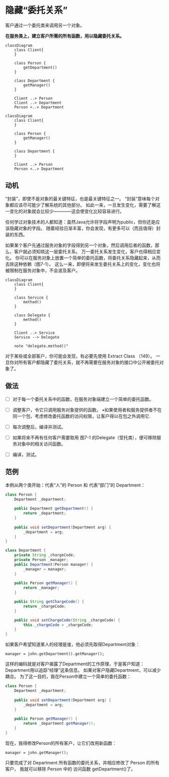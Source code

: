 # 隐藏“委托关系”
客户通过⼀个委托类来调⽤另⼀个对象。 

**在服务类上，建⽴客户所需的所有函数，⽤以隐藏委托关系。**

```mermaid
classDiagram
    class Client{
    }

    class Person {
        getDepartment()
    }
    
    class Department {
        getManager()
    }
    
    Client ..> Person
    Client ..> Department
    Person <..> Department
```

```mermaid
classDiagram
    class Client{
    }
    
    class Person {
        getManager()
    }
    
    class Department {
    }
    
    Client ..> Person
    Person <..> Department

```


## 动机

“封装”，即使不是对象的最关键特征，也是最关键特征之⼀。
“封装”意味每个对象都应该尽可能少了解系统的其他部分。
如此⼀来，⼀旦发⽣变化，需要了解这⼀变化的对象就会⽐较少————这会使变化⽐较容易进⾏。 

任何学过对象技术的⼈都知道：虽然Java允许将字段声明为public，但你还是应该隐藏对象的字段。
随着经验⽇渐丰富，你会发现，有更多可以（⽽且值得）封装的东⻄。

如果某个客户先通过服务对象的字段得到另⼀个对象，然后调⽤后者的函数，那么，客户就必须知晓这⼀层委托关系。
万⼀委托关系发⽣变化，客户也得相应变化。 
你可以在服务对象上放置⼀个简单的委托函数，将委托关系隐藏起来，从⽽去除这种依赖（图7-1）。
这么⼀来，即便将来发⽣委托关系上的变化，变化也将被限制在服务对象中，不会波及客户。

```mermaid
classDiagram
    class Client{
    }
    
    class Service {
        method()
    }
    
    class Delegate {
        method()
    }
    
    Client ..> Service
    Service --> Delegate
    
    note "delegate.method()"

```

对于某些或全部客户，你可能会发现，有必要先使⽤ Extract Class （149）。
⼀旦你对所有客户都隐藏了委托关系，就不再需要在服务对象的接⼝中公开被委托对象了。

## 做法

-[ ] 对于每⼀个委托关系中的函数，在服务对象端建⽴⼀个简单的委托函数。 
-[ ] 调整客户，令它只调⽤服务对象提供的函数。
•如果使⽤者和服务提供者不在同⼀个包，考虑修改委托函数的访问权限，让客户得以在包之外调⽤它.

-[ ] 每次调整后，编译并测试。 
-[ ] 如果将来不再有任何客户需要取⽤ 图7-1 的Delegate（受托类），便可移除服务对象中的相关访问函数。 
-[ ] 编译，测试。

## 范例

本例从两个类开始：代表“⼈”的 Person 和 代表“部⻔”的 Department：

```java
class Person {
    Department _department;
    
    public Department getDepartment() {
        return _department;
    }
    
    public void setDepartment(Department arg) {
        _department = arg;
    }
}

class Department {
    private String _chargeCode;
    private Person _manager;
    public Department(Person manager) {
        _manager = manager;
    }
    
    public Person getManager() {
        return _manager;
    }

    public String getChargeCode() {
        return _chargeCode;
    }

    public void setChargeCode(String _chargeCode) {
        this._chargeCode = _chargeCode;
    }
}

```

如果客户希望知道某⼈的经理是谁，他必须先取得Department对象：

`manager = john.getDepartment().getManager();`

这样的编码就是对客户揭露了Department的⼯作原理，于是客户知道：Department⽤以追踪“经理”这条信息。
如果对客户隐藏Department，可以减少耦合。 
为了这⼀⽬的，我在Person中建⽴⼀个简单的委托函数：

```java
class Person {
    Department _department;
    
    public void setDepartment(Department arg) {
        _department = arg;
    }
    
    public Person getManager() {
        return _department.getManager();
    }
}

```

现在，我得修改Person的所有客户，让它们改⽤新函数：

`manager = john.getManager();`

只要完成了对 Department 所有函数的委托关系，并相应修改了 Person 的所有客户，
我就可以移除 Person 中的 访问函数 getDepartment()了。